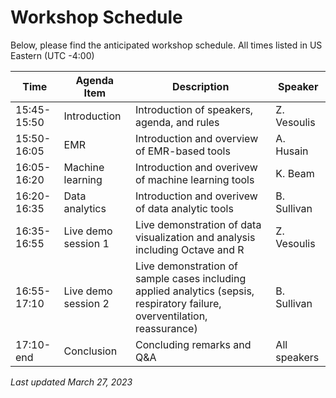 # Workshop Schedule
Below, please find the anticipated workshop schedule.  All times listed in US Eastern (UTC -4:00)

| Time        | Agenda Item      | Description  | Speaker|
| ----------- |------------------|------------|-------|
| 15:45-15:50 | Introduction     | Introduction of speakers, agenda, and rules  | Z. Vesoulis |
| 15:50-16:05 | EMR              | Introduction and overview of EMR-based tools | A. Husain   |
| 16:05-16:20 | Machine learning | Introduction and overivew of machine learning tools | K. Beam |
| 16:20-16:35 | Data analytics | Introduction and overivew of data analytic tools |B. Sullivan |
| 16:35-16:55 | Live demo session 1 | Live demonstration of data visualization and analysis including Octave and R | Z. Vesoulis |
| 16:55-17:10 | Live demo session 2 | Live demonstration of sample cases including applied analytics (sepsis, respiratory failure, overventilation, reassurance) | B. Sullivan |
| 17:10-end | Conclusion | Concluding remarks and Q&A | All speakers |

*Last updated March 27, 2023*
